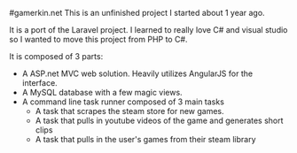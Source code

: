 #gamerkin.net
This is an unfinished project I started about 1 year ago. 

It is a port of the Laravel project. I learned to really love C# and visual studio so I wanted to move this project from PHP to C#.

It is composed of 3 parts:

<ul>
<li>A ASP.net  MVC web solution. Heavily utilizes AngularJS for the interface.</li>
<li>A MySQL database with a few magic views.</li>
<li>A command line task runner composed of 3 main tasks
<ul>
<li>A task that scrapes the steam store for new games.</li>
<li>A task that pulls in youtube videos of the game and generates short clips</li>
<li>A task that pulls in the user's games from their steam library</li>
</ul>
</li>
</ul>
